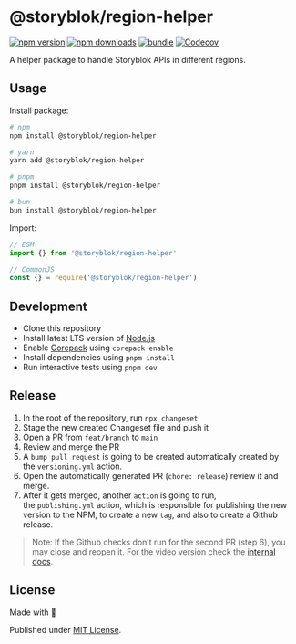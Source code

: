 # @storyblok/region-helper

[![npm version][npm-version-src]][npm-version-href]
[![npm downloads][npm-downloads-src]][npm-downloads-href]
[![bundle][bundle-src]][bundle-href]
[![Codecov][codecov-src]][codecov-href]

A helper package to handle Storyblok APIs in different regions.

## Usage

Install package:

```sh
# npm
npm install @storyblok/region-helper

# yarn
yarn add @storyblok/region-helper

# pnpm
pnpm install @storyblok/region-helper

# bun
bun install @storyblok/region-helper
```

Import:

```js
// ESM
import {} from '@storyblok/region-helper'

// CommonJS
const {} = require('@storyblok/region-helper')
```

## Development

- Clone this repository
- Install latest LTS version of [Node.js](https://nodejs.org/en/)
- Enable [Corepack](https://github.com/nodejs/corepack) using `corepack enable`
- Install dependencies using `pnpm install`
- Run interactive tests using `pnpm dev`

## Release

1. In the root of the repository, run `npx changeset`
2. Stage the new created Changeset file and push it
3. Open a PR from `feat/branch` to `main`
4. Review and merge the PR
5. A `bump pull request` is going to be created automatically created by the `versioning.yml` action.
6. Open the automatically generated PR (`chore: release`) review it and merge.
7. After it gets merged, another `action` is going to run, the `publishing.yml` action, which is responsible for publishing the new version to the NPM, to create a new `tag`, and also to create a Github release.

> Note: If the Github checks don’t run for the second PR (step 6), you may close and reopen it. For the video version check the [internal docs](https://www.notion.so/storyblok/Recordings-d8838dc8a76f49e6b393db654a580bfa?pvs=4#6b34969027a24ddf86c85780c123efd5).

## License

Made with 💛

Published under [MIT License](./LICENSE).

<!-- Badges -->

[npm-version-src]: https://img.shields.io/npm/v/@storyblok/region-helper?style=flat&colorA=18181B&colorB=F0DB4F
[npm-version-href]: https://npmjs.com/package/@storyblok/region-helper
[npm-downloads-src]: https://img.shields.io/npm/dm/@storyblok/region-helper?style=flat&colorA=18181B&colorB=F0DB4F
[npm-downloads-href]: https://npmjs.com/package/@storyblok/region-helper
[codecov-src]: https://img.shields.io/codecov/c/gh/unjs/@storyblok/region-helper/main?style=flat&colorA=18181B&colorB=F0DB4F
[codecov-href]: https://codecov.io/gh/unjs/@storyblok/region-helper
[bundle-src]: https://img.shields.io/bundlephobia/minzip/@storyblok/region-helper?style=flat&colorA=18181B&colorB=F0DB4F
[bundle-href]: https://bundlephobia.com/result?p=@storyblok/region-helper
